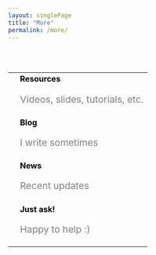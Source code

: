 ```yaml
---
layout: singlePage
title: "More"
permalink: /more/
---
```

<br>
<br>
<table class="table table-hover">
  <tr>
    <td class="col-md-3"><a href="/resources/"><i class="fas fa-3x fa-chalkboard-teacher"></i></a></td>
    <td style="vertical-align:middle;" ><a href="/resources/" style="text-decoration: none;color: black;"><strong>Resources</strong><p style="color:grey;font-size:1.2rem">Videos, slides, tutorials, etc.</p> </a></td>
  </tr>
  <tr>
    <td class="col-md-3"><a href="/blog/"><i class="fas fa-3x fa-blog"></i></a></td>
    <td style="vertical-align:middle;" ><a href="/blog/" style="text-decoration: none;color: black;"><strong>Blog</strong><p style="color:grey;font-size:1.2rem">I write sometimes</p> </a></td>
  </tr>
  <tr>
    <td class="col-md-3"><a href="/news/"><i class="fa fa-3x fa-newspaper-o"></i></a></td>
    <td style="vertical-align:middle;" ><a href="/news/" style="text-decoration: none;color: black;"><strong>News</strong><p style="color:grey;font-size:1.2rem">Recent updates</p> </a></td>
  </tr>
  <tr>
    <td class="col-md-3"><a href="/just-ask/"> 	<i class="fa fa-3x fa-comments"></i> </a></td>
    <td  style="vertical-align:middle;"> <a href="/just-ask/" style="text-decoration: none;color: black;"><strong>Just ask!</strong><p style="color:grey;font-size:1.2rem">Happy to help :)</p> </a></td>
  </tr>
</table>
